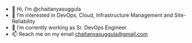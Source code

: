 - 👋 Hi, I’m @chaitanyasuggula
- 👀 I’m interested in DevOps, Cloud, Infrastructure Management and Site-Reliability
- 🌱 I’m currently working as Sr. DevOps Engineer
- 📫 Reach me on my email chaitanyasuggula@gmail.com
